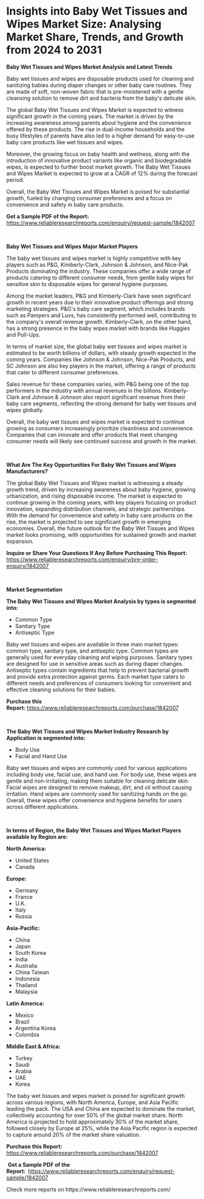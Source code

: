 <p><h1>Insights into Baby Wet Tissues and Wipes Market Size: Analysing Market Share, Trends, and Growth from 2024 to 2031</h1></p><p><strong>Baby Wet Tissues and Wipes Market Analysis and Latest Trends</strong></p>
<p><p>Baby wet tissues and wipes are disposable products used for cleaning and sanitizing babies during diaper changes or other baby care routines. They are made of soft, non-woven fabric that is pre-moistened with a gentle cleansing solution to remove dirt and bacteria from the baby's delicate skin.</p><p>The global Baby Wet Tissues and Wipes Market is expected to witness significant growth in the coming years. The market is driven by the increasing awareness among parents about hygiene and the convenience offered by these products. The rise in dual-income households and the busy lifestyles of parents have also led to a higher demand for easy-to-use baby care products like wet tissues and wipes.</p><p>Moreover, the growing focus on baby health and wellness, along with the introduction of innovative product variants like organic and biodegradable wipes, is expected to further boost market growth. The Baby Wet Tissues and Wipes Market is expected to grow at a CAGR of 12% during the forecast period.</p><p>Overall, the Baby Wet Tissues and Wipes Market is poised for substantial growth, fueled by changing consumer preferences and a focus on convenience and safety in baby care products.</p></p>
<p><strong>Get a Sample PDF of the Report:&nbsp;</strong> <a href="https://www.reliableresearchreports.com/enquiry/request-sample/1842007">https://www.reliableresearchreports.com/enquiry/request-sample/1842007</a></p>
<p>&nbsp;</p>
<p><strong>Baby Wet Tissues and Wipes Major Market Players</strong></p>
<p><p>The baby wet tissues and wipes market is highly competitive with key players such as P&G, Kimberly-Clark, Johnson & Johnson, and Nice-Pak Products dominating the industry. These companies offer a wide range of products catering to different consumer needs, from gentle baby wipes for sensitive skin to disposable wipes for general hygiene purposes.</p><p>Among the market leaders, P&G and Kimberly-Clark have seen significant growth in recent years due to their innovative product offerings and strong marketing strategies. P&G's baby care segment, which includes brands such as Pampers and Luvs, has consistently performed well, contributing to the company's overall revenue growth. Kimberly-Clark, on the other hand, has a strong presence in the baby wipes market with brands like Huggies and Pull-Ups.</p><p>In terms of market size, the global baby wet tissues and wipes market is estimated to be worth billions of dollars, with steady growth expected in the coming years. Companies like Johnson & Johnson, Nice-Pak Products, and SC Johnson are also key players in the market, offering a range of products that cater to different consumer preferences.</p><p>Sales revenue for these companies varies, with P&G being one of the top performers in the industry with annual revenues in the billions. Kimberly-Clark and Johnson & Johnson also report significant revenue from their baby care segments, reflecting the strong demand for baby wet tissues and wipes globally.</p><p>Overall, the baby wet tissues and wipes market is expected to continue growing as consumers increasingly prioritize cleanliness and convenience. Companies that can innovate and offer products that meet changing consumer needs will likely see continued success and growth in the market.</p></p>
<p>&nbsp;</p>
<p><strong>What Are The Key Opportunities For Baby Wet Tissues and Wipes Manufacturers?</strong></p>
<p><p>The global Baby Wet Tissues and Wipes market is witnessing a steady growth trend, driven by increasing awareness about baby hygiene, growing urbanization, and rising disposable income. The market is expected to continue growing in the coming years, with key players focusing on product innovation, expanding distribution channels, and strategic partnerships. With the demand for convenience and safety in baby care products on the rise, the market is projected to see significant growth in emerging economies. Overall, the future outlook for the Baby Wet Tissues and Wipes market looks promising, with opportunities for sustained growth and market expansion.</p></p>
<p><strong>Inquire or Share Your Questions If Any Before Purchasing This Report:</strong> <a href="https://www.reliableresearchreports.com/enquiry/pre-order-enquiry/1842007">https://www.reliableresearchreports.com/enquiry/pre-order-enquiry/1842007</a></p>
<p>&nbsp;</p>
<p><strong>Market Segmentation</strong></p>
<p><strong>The Baby Wet Tissues and Wipes Market Analysis by types is segmented into:</strong></p>
<p><ul><li>Common Type</li><li>Sanitary Type</li><li>Antiseptic Type</li></ul></p>
<p><p>Baby wet tissues and wipes are available in three main market types: common type, sanitary type, and antiseptic type. Common types are generally used for everyday cleaning and wiping purposes. Sanitary types are designed for use in sensitive areas such as during diaper changes. Antiseptic types contain ingredients that help to prevent bacterial growth and provide extra protection against germs. Each market type caters to different needs and preferences of consumers looking for convenient and effective cleaning solutions for their babies.</p></p>
<p><strong>Purchase this Report:&nbsp;</strong><a href="https://www.reliableresearchreports.com/purchase/1842007">https://www.reliableresearchreports.com/purchase/1842007</a></p>
<p>&nbsp;</p>
<p><strong>The Baby Wet Tissues and Wipes Market Industry Research by Application is segmented into:</strong></p>
<p><ul><li>Body Use</li><li>Facial and Hand Use</li></ul></p>
<p><p>Baby wet tissues and wipes are commonly used for various applications including body use, facial use, and hand use. For body use, these wipes are gentle and non-irritating, making them suitable for cleaning delicate skin. Facial wipes are designed to remove makeup, dirt, and oil without causing irritation. Hand wipes are commonly used for sanitizing hands on the go. Overall, these wipes offer convenience and hygiene benefits for users across different applications.</p></p>
<p>&nbsp;</p>
<p><strong>In terms of Region, the Baby Wet Tissues and Wipes Market Players available by Region are:</strong></p>
<p>
    <p> <strong> North America: </strong>
        <ul>
            <li>United States</li>
            <li>Canada</li>
        </ul>
        </p> 
    <p> <strong> Europe: </strong>
        <ul>
            <li>Germany</li>
            <li>France</li>
            <li>U.K.</li>
            <li>Italy</li>
            <li>Russia</li>
        </ul>
        </p> 
    <p> <strong> Asia-Pacific: </strong>
        <ul>
            <li>China</li>
            <li>Japan</li>
            <li>South Korea</li>
            <li>India</li>
            <li>Australia</li>
            <li>China Taiwan</li>
            <li>Indonesia</li>
            <li>Thailand</li>
            <li>Malaysia</li>
        </ul>
        </p> 
    <p> <strong> Latin America: </strong>
        <ul>
            <li>Mexico</li>
            <li>Brazil</li>
            <li>Argentina Korea</li>
            <li>Colombia</li>
        </ul>
        </p> 
    <p> <strong> Middle East & Africa: </strong>
        <ul>
            <li>Turkey</li>
            <li>Saudi</li>
            <li>Arabia</li>
            <li>UAE</li>
            <li>Korea</li>
        </ul>
    </p>
    </p>
<p><p>The baby wet tissues and wipes market is poised for significant growth across various regions, with North America, Europe, and Asia Pacific leading the pack. The USA and China are expected to dominate the market, collectively accounting for over 50% of the global market share. North America is projected to hold approximately 30% of the market share, followed closely by Europe at 25%, while the Asia Pacific region is expected to capture around 20% of the market share valuation.</p></p>
<p><strong>Purchase this Report: </strong><a href="https://www.reliableresearchreports.com/purchase/1842007">https://www.reliableresearchreports.com/purchase/1842007</a></p>
<p>&nbsp;<strong>Get a Sample PDF of the Report:&nbsp;&nbsp;</strong><a href="https://www.reliableresearchreports.com/enquiry/request-sample/1842007">https://www.reliableresearchreports.com/enquiry/request-sample/1842007</a></p>
<p><strong></strong></p>
<p>Check more reports on https://www.reliableresearchreports.com/</p>